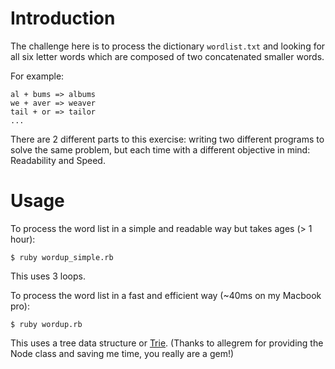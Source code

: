 # Introduction

The challenge here is to process the dictionary `wordlist.txt` and looking for all six letter words which are composed of two concatenated smaller words.

For example:
```
al + bums => albums
we + aver => weaver
tail + or => tailor
...
```

There are 2 different parts to this exercise: writing two different programs to solve the same problem, but each time with a different objective in mind: Readability and Speed.

# Usage

To process the word list in a simple and readable way but takes ages (> 1 hour):
```
$ ruby wordup_simple.rb
```
This uses 3 loops.

To process the word list in a fast and efficient way (~40ms on my Macbook pro):
```
$ ruby wordup.rb
```
This uses a tree data structure or [Trie](https://en.wikipedia.org/wiki/Trie). (Thanks to allegrem for providing the Node class and saving me time, you really are a gem!)
